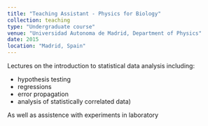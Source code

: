 ```yaml
---
title: "Teaching Assistant - Physics for Biology"
collection: teaching
type: "Undergraduate course"
venue: "Universidad Autonoma de Madrid, Department of Physics"
date: 2015
location: "Madrid, Spain"
---
```


Lectures on the introduction to statistical data analysis including:
- hypothesis testing 
- regressions 
- error propagation 
- analysis of statistically correlated data)

As well as assistence with experiments in laboratory 
